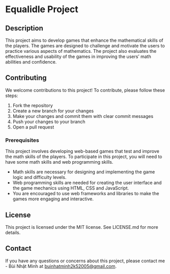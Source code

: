 # Equalidle Project

## Description

This project aims to develop games that enhance the mathematical skills of the players. The games are designed to challenge and motivate the users to practice various aspects of mathematics. The project also evaluates the effectiveness and usability of the games in improving the users’ math abilities and confidence.

## Contributing

We welcome contributions to this project! To contribute, please follow these steps:

1. Fork the repository
2. Create a new branch for your changes
3. Make your changes and commit them with clear commit messages
4. Push your changes to your branch
5. Open a pull request

### Prerequisites

This project involves developing web-based games that test and improve the math skills of the players. To participate in this project, you will need to have some math skills and web programming skills.

- Math skills are necessary for designing and implementing the game logic and difficulty levels.
- Web programming skills are needed for creating the user interface and the game mechanics using HTML, CSS and JavaScript.
- You are encouraged to use web frameworks and libraries to make the games more engaging and interactive.

## License

This project is licensed under the MIT license. See LICENSE.md for more details.

## Contact

If you have any questions or concerns about this project, please contact me - Bùi Nhật Minh at buinhatminh2k52005@gmail.com.
